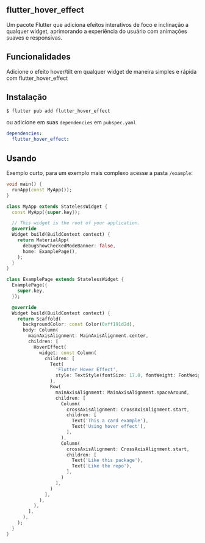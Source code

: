 ## flutter_hover_effect

Um pacote Flutter que adiciona efeitos interativos de foco e inclinação a qualquer widget, aprimorando a experiência do usuário com animações suaves e responsivas.

## Funcionalidades

Adicione o efeito hover/tilt em qualquer widget de maneira simples e rápida com flutter_hover_effect

## Instalação

```
$ flutter pub add flutter_hover_effect
```
ou adicione em suas `dependencies` em `pubspec.yaml`  
```yaml
dependencies:
  flutter_hover_effect:
```

## Usando

Exemplo curto, para um exemplo mais complexo acesse a pasta `/example`:  

```dart
void main() {
  runApp(const MyApp());
}

class MyApp extends StatelessWidget {
  const MyApp({super.key});

  // This widget is the root of your application.
  @override
  Widget build(BuildContext context) {
    return MaterialApp(
      debugShowCheckedModeBanner: false,
      home: ExamplePage(),
    );
  }
}

class ExamplePage extends StatelessWidget {
  ExamplePage({
    super.key,
  });

  @override
  Widget build(BuildContext context) {
    return Scaffold(
      backgroundColor: const Color(0xff191d2d),
      body: Column(
        mainAxisAlignment: MainAxisAlignment.center,
        children: [
          HoverEffect(
            widget: const Column(
              children: [
                Text(
                  'Flutter Hover Effect',
                  style: TextStyle(fontSize: 17.0, fontWeight: FontWeight.w600),
                ),
                Row(
                  mainAxisAlignment: MainAxisAlignment.spaceAround,
                  children: [
                    Column(
                      crossAxisAlignment: CrossAxisAlignment.start,
                      children: [
                        Text('This a card example'),
                        Text('Using hover effect'),
                      ],
                    ),
                    Column(
                      crossAxisAlignment: CrossAxisAlignment.start,
                      children: [
                        Text('Like this package'),
                        Text('Like the repo'),
                      ],
                    )
                  ],
                )
              ],
            ),
          ),
        ],
      ),
    );
  }
}
```


